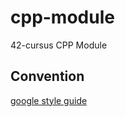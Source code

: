 # cpp-module
42-cursus CPP Module

## Convention
[google style guide](https://google.github.io/styleguide/cppguide.html)
